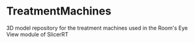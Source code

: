 # TreatmentMachines
3D model repository for the treatment machines used in the Room's Eye View module of SlicerRT
